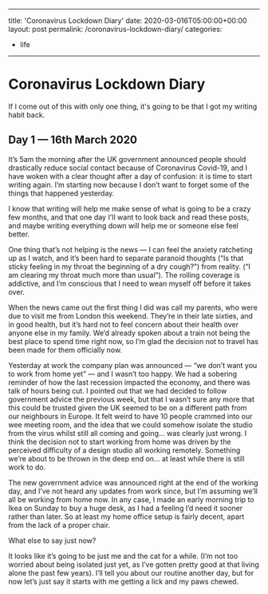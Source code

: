 

---
title: 'Coronavirus Lockdown Diary'
date: 2020-03-016T05:00:00+00:00
layout: post
permalink: /coronavirus-lockdown-diary/
categories:
  - life
---

# Coronavirus Lockdown Diary
If I come out of this with only one thing, it's going to be that I got my writing habit back. 

## Day 1 — 16th March 2020

It’s 5am the morning after the UK government announced people should drastically reduce social contact because of Coronavirus Covid-19, and I have woken with a clear thought after a day of confusion: it is time to start writing again. I’m starting now because I don’t want to forget some of the things that happened yesterday.

I know that writing will help me make sense of what is going to be a crazy few months, and that one day I'll want to look back and read these posts, and maybe writing everything down will help me or someone else feel better.

One thing that’s not helping is the news — I can feel the anxiety ratcheting up as I watch, and it’s been hard to separate paranoid thoughts (“Is that sticky feeling in my throat the beginning of a dry cough?”) from reality. (“I am clearing my throat much more than usual”).  The rolling coverage is addictive, and I’m conscious that I need to wean myself off before it takes over.

When the news came out the first thing I did was call my parents, who were due to visit me from London this weekend. They’re in their late sixties, and in good health, but it’s hard not to feel concern about their health over anyone else in my family. We’d already spoken about a train not being the best place to spend time right now, so I’m glad the decision not to travel has been made for them officially now.

Yesterday at work the company plan was announced — “we don’t want you to work from home yet” — and I wasn’t too happy. We had a sobering reminder of how the last recession impacted the economy, and there was talk of hours being cut. I pointed out that we had decided to follow government advice the previous week, but that I wasn’t sure any more that this could be trusted given the UK seemed to be on a different path from our neighbours in Europe. It felt weird to have 10 people crammed into our wee meeting room, and the idea that we could somehow isolate the studio from the virus whilst still all coming and going… was clearly just wrong. I think the decision not to start working from home was driven by the perceived difficulty of a design studio all working remotely. Something we’re about to be thrown in the deep end on… at least while there is still work to do.

The new government advice was announced right at the end of the working day, and I’ve not heard any updates from work since, but I’m assuming we’ll all be working from home now.  In any case, I made an early morning trip to Ikea on Sunday to buy a huge desk, as I had a feeling I’d need it sooner rather than later. So at least my home office setup is fairly decent, apart from the lack of a proper chair.

What else to say just now?

It looks like it’s going to be just me and the cat for a while. (I’m not too worried about being isolated just yet, as I’ve gotten pretty good at that living alone the past few years). I’ll tell you about our routine another day, but for now let’s just say it starts with me getting a lick and my paws chewed.
